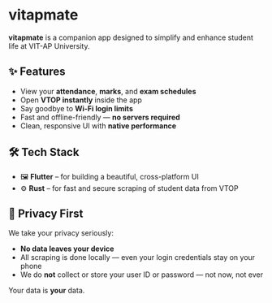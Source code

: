 # vitapmate
**vitapmate** is a companion app designed to simplify and enhance student life at VIT-AP University.

## ✨ Features

- View your **attendance**, **marks**, and **exam schedules**  
- Open **VTOP instantly** inside the app  
- Say goodbye to **Wi-Fi login limits**  
- Fast and offline-friendly — **no servers required**  
- Clean, responsive UI with **native performance**

## 🛠️ Tech Stack

- 🖼️ **Flutter** – for building a beautiful, cross-platform UI  
- ⚙️ **Rust** – for fast and secure scraping of student data from VTOP


## 🔐 Privacy First

We take your privacy seriously:

- **No data leaves your device**  
- All scraping is done locally — even your login credentials stay on your phone  
- We do **not** collect or store your user ID or password — not now, not ever  

Your data is **your** data.
